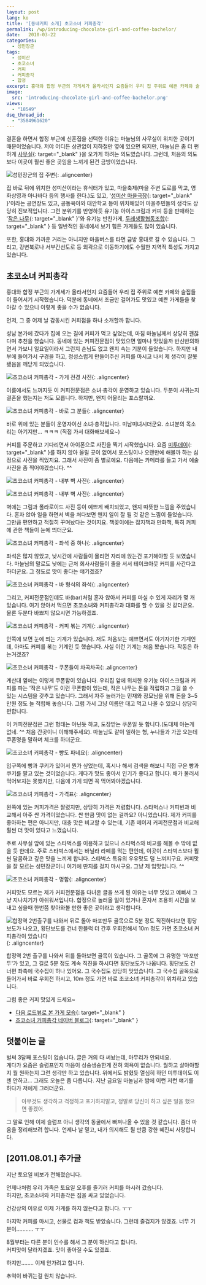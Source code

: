 ```yaml
---
layout: post
lang: ko
title: '[동네커피 소개] 초코소녀 커피총각'
permalink: /wp/introducing-chocolate-girl-and-coffee-bachelor/
date:   2010-03-22
categories:
  - 성민장군
tags:
  - 성미산
  - 초코소녀
  - 커피
  - 커피총각
  - 합정
excerpt: 홍대와 합정 부근의 가게세가 올라서인지 요즘들어 우리 집 주위로 예쁜 카페와 술집들이 들어서기 시작했습니다. 덕분에 동네에서 조금만 걸어가도 맛있고 예쁜 가게들을 찾아갈 수 있으니 이렇게 좋을 수가 없습니다. 먼저, 그 중 어제 날 감동시킨 커피점을 하나 소개할까 합니다. 성남 본가에 갔다가 집에 오는 길에 커피가 먹고 싶었는데, 마침 마눌님께서 상당히 괜찮다며 추천을 했습니다. 동네에 있는 커피전문점이 맛있으면 얼마나 맛있을까 반신반의하면서 가보니 일요일이라서 그런지 손님도 없고 왠지 속는 기분이 들었습니다. 하지만 내부에 들어가서 구경을 하고, 정성스럽게 만들어주신 커피를 마시고 나서 제 생각이 잘못됐음을 깨닫게 되었습니다. 이름에서도 느껴지듯 이 커피전문점은 소녀·총각이 운영하고 있습니다. 두분이 사귀는지 결혼을 했는지는 저도 모릅니다. [...]
image:
  src: 'introducing-chocolate-girl-and-coffee-bachelor.png'
views:
  - "18549"
dsq_thread_id:
  - "3584961620"
---
```


결혼을 하면서 합정 부근에 신혼집을 선택한 이유는 마눌님의 사무실이 위치한 곳이기 때문이었습니다. 저야 어디든 상관없이 지하철만 옆에 있으면 되지만, 마눌님은 좀 더 펀하게 [사무실](//www.uni-nara.com/){: target="_blank" }을 오가게 하려는 의도였습니다. 그런데, 처음의 의도보다 이곳이 훨씬 좋은 곳임을 느끼게 된건 금방이었습니다.

![성민장군의 집 주변](/assets/img/2010/20100321_coffee_14.jpg){: .aligncenter}

집 바로 뒤에 위치한 성미산이라는 휴식터가 있고, 마을축제(마을 주변 도로를 막고, 영화상영과 아나바다 등의 행사를 한다.)도 있고, '[성미산 마을극장](//cafe.naver.com/sungmisantheater){: target="_blank" }'이라는 공연장도 있고, 공동육아와 대안학교 등이 위치해있어 마을주민들의 생각도 상당히 진보적입니다. 그런 분위기를 반영하듯 유기농 아이스크림과 커피 등을 판매하는 '[작은 나무](//local.daum.net/map/index.jsp?wx=480270&wy=1127515&level=2&panoid=4135552&zoom=0&pan=341.4799289389079&tilt=7.827535026795633&poi=false&map_type=TYPE_SKYVIEW&map_hybrid=true&map_attribute=ROADVIEW&screenMode=normal){: target="_blank" }'와 유기능 반찬가게, [두레생활협동조합](//local.daum.net/map/index.jsp?wx=480376&wy=1127541&level=2&panoid=4135565&zoom=0&pan=341.4799289389079&tilt=7.827535026795633&poi=false&map_type=TYPE_SKYVIEW&map_hybrid=true&map_attribute=ROADVIEW&screenMode=normal){: target="_blank" } 등 일반적인 동네에서 보기 힘든 가게들도 많이 있습니다.

또한, 홍대와 가까운 거리는 아니지만 마을버스를 타면 금방 홍대로 갈 수 있습니다. 그리고, 강변북로나 서부간선도로 등 외곽으로 이동하기에도 수월한 지역적 특성도 가지고 있습니다.

## 초코소녀 커피총각

홍대와 합정 부근의 가게세가 올라서인지 요즘들어 우리 집 주위로 예쁜 카페와 술집들이 들어서기 시작했습니다. 덕분에 동네에서 조금만 걸어가도 맛있고 예쁜 가게들을 찾아갈 수 있으니 이렇게 좋을 수가 없습니다.
  
먼저, 그 중 어제 날 감동시킨 커피점을 하나 소개할까 합니다.

성남 본가에 갔다가 집에 오는 길에 커피가 먹고 싶었는데, 마침 마눌님께서 상당히 괜찮다며 추천을 했습니다. 동네에 있는 커피전문점이 맛있으면 얼마나 맛있을까 반신반의하면서 가보니 일요일이라서 그런지 손님도 없고 왠지 속는 기분이 들었습니다. 하지만 내부에 들어가서 구경을 하고, 정성스럽게 만들어주신 커피를 마시고 나서 제 생각이 잘못됐음을 깨닫게 되었습니다.
  
![초코소녀 커피총각 - 가게 전경 사진](/assets/img/2010/20100321_coffee_1.jpg){: .aligncenter}
  
이름에서도 느껴지듯 이 커피전문점은 소녀·총각이 운영하고 있습니다. 두분이 사귀는지 결혼을 했는지는 저도 모릅니다. 하지만, 왠지 어울리는 포스랄까요.

![초코소녀 커피총각 - 바로 그 분들](/assets/img/2010/20100321_coffee_5.jpg){: .aligncenter}
  
바로 위에 있는 분들이 운영자이신 소녀·총각입니다. 미남미녀시더군요. 소녀분의 목소리는 아기지만... ㅋㅋㅋ (직접 가서 대화해보세요~)

커피를 주문하고 기다리면서 아이폰으로 사진을 찍기 시작했습니다. 요즘 [미투데이](//me2day.net/jangkunblog/){: target="_blank" }를 하지 않아 올릴 곳이 없어서 포스팅이나 오랜만에 해볼까 하는 심정으로 사진을 찍었지요. 그래서 사진이 좀 별로에요. 다음에는 카메라를 들고 가서 예술사진을 좀 찍어야겠습니다. ^^

![초코소녀 커피총각 - 내부 벽 사진](/assets/img/2010/20100321_coffee_11.jpg){: .aligncenter}  

![초코소녀 커피총각 - 내부 벽 사진](/assets/img/2010/20100321_coffee_13.jpg){: .aligncenter}
  
벽에는 그림과 폴라로이드 사진 등이 예쁘게 배치되었고, 왠지 따뜻한 느낌을 주었습니다. 혼자 앉아 일을 하면서 벽을 쳐다보면 왠지 일이 잘 될 것 같은 느낌이 들었습니다. 그만큼 편안하고 적절히 꾸며놨다는 것이지요. 책꽂이에는 잡지책과 만화책, 특히 커피에 관한 책들이 눈에 띄더군요.

![초코소녀 커피총각 - 좌석 중 하나](/assets/img/2010/20100321_coffee_10.jpg){: .aligncenter}
  
좌석은 많지 않았고, 낮시간에 사람들이 몰리면 자리에 앉는건 포기해야할 듯 보였습니다. 마눌님의 말로도 낮에는 근처 회사사람들이 줄을 서서 테이크아웃 커피를 사간다고 하더군요. 그 정도로 맛이 좋다는 얘기겠죠?

![초코소녀 커피총각 - 바 형식의 좌석](/assets/img/2010/20100321_coffee_4.jpg){: .aligncenter}
  
그리고, 커피전문점인데도 바(bar)처럼 혼자 앉아서 커피를 마실 수 있게 자리가 몇 개 있습니다. 여기 앉아서 먹으면 초코소녀와 커피총각과 대화를 할 수 있을 것 같더군요. 물론 두분다 바쁘지 않으시면 가능하겠죠.

![초코소녀 커피총각 - 커피 볶는 기계](/assets/img/2010/20100321_coffee_6.jpg){: .aligncenter}
  
안쪽에 보면 눈에 띄는 기계가 있습니다. 저도 처음보는 예쁘면서도 아기자기한 기계인데, 아마도 커피를 볶는 기계인 듯 했습니다. 사실 이런 기계는 처음 봤습니다. 작동은 하는거겠죠?

![초코소녀 커피총각 - 쿠폰들이 차곡차곡](/assets/img/2010/20100321_coffee_7.jpg){: .aligncenter}
  
계산대 옆에는 이렇게 쿠폰함이 있습니다. 우리집 앞에 위치한 유기농 아이스크림과 커피를 파는 '작은 나무'도 이런 쿠폰함이 있는데, 작은 나무는 돈을 적립하고 그걸 쓸 수 있는 시스템을 갖추고 있습니다. 그래서 자주 놀러가는 민재와 장모님을 위해 돈을 3~5만원 정도 늘 적립해 놓습니다. 그럼 가서 그냥 이름만 대고 먹고 나올 수 있으니 상당히 편합니다.

이 커피전문점은 그런 형태는 아닌듯 하고, 도장받는 쿠폰일 듯 합니다.(도대체 아는게 없네. ^^ 처음 간곳이니 이해해주세요). 마눌님도 같이 일하는 형, 누나들과 가끔 오는데 쿠폰명을 말하며 체크를 하더군요.

![초코소녀 커피총각 - 빵도 파네요](/assets/img/2010/20100321_coffee_2.jpg){: .aligncenter}
  
입구쪽에 빵과 쿠키가 있어서 뭔가 싶었는데, 혹시나 해서 검색을 해보니 직접 구운 빵과 쿠키를 팔고 있는 것이었습니다. 게다가 맛도 좋아서 인기가 좋다고 합니다. 배가 불러서 먹어보지는 못했지만, 다음에 가게 되면 꼭 먹어봐야겠습니다.

![초코소녀 커피총각 - 가격표](/assets/img/2010/20100321_coffee_9.jpg){: .aligncenter}
  
왼쪽에 있는 커피가격은 짤렸지만, 상당히 가격은 저렴합니다. 스타벅스나 커피빈과 비교해서 아주 싼 가격이었습니다. 싼 만큼 맛이 없는 걸까요? 아니었습니다. 제가 커피를 좋아하는 편은 아니지만, 대충 맛은 비교할 수 있는데, 기존 메이저 커피전문점과 비교해 훨씬 더 맛이 있다고 느꼈습니다.

주로 사무실 앞에 있는 스타벅스를 이용하고 있으니 스타벅스와 비교를 해볼 수 밖에 없을 듯 한데요. 주로 스타벅스에서는 바닐라 라떼를 먹는 편인데, 이곳이 스타벅스보다 훨씬 달콤하고 깊은 맛을 느끼게 합니다. 스타벅스 특유의 우유맛도 덜 느껴지구요. 커피맛을 잘 모르는 성민장군이니 여기에 딴지를 걸지 마시구요. 그냥 제 입맛입니다. ^^

![초코소녀 커피총각 - 명함](/assets/img/2010/20100321_coffee_3.jpg){: .aligncenter}
  
커피맛도 모르는 제가 커피전문점을 다녀온 글을 쓰게 된 이유는 너무 맛있고 예뻐서 그냥 지나치기가 아쉬워서입니다. 합정으로 놀러올 일이 있거나 혼자서 조용히 시간을 보내고 싶을때 한번쯤 찾아와볼 만한 좋은 곳이라고 생각합니다.

![합정역 2번출구를 나와서 뒤로 돌아 마포만두 골목으로 5분 정도 직진하다보면 횡당보도가 나오고, 횡단보도를 건너 한블럭 더 간후 우회전해서 10m 정도 가면 초코소녀 커피총각이 있습니다](/assets/img/2010/20100321_coffee_15.jpg){: .aligncenter}
  
합정역 2번 출구를 나와서 뒤를 돌아보면 골목이 있습니다. 그 골목에 그 유명한 '마포만두'가 있고, 그 길로 5분 정도 계속 직진을 하시다면 횡단보도가 나옵니다. 횡단보도 건너편 좌측에 국수집이 하나 있어요. 그 국수집도 상당히 맛있습니다. 그 국수집 골목으로 들어가서 바로 우회전 하시고, 10m 정도 가면 바로 초코소녀 커피총각이 위치하고 있습니다.

그럼 좋은 커피 맛있게 드세요~

  * [다음 로드뷰로 본 가게 모습](//local.daum.net/map/index.jsp?wx=480922&wy=1126568&level=1&panoid=4137985&zoom=0&pan=349.471900514471&tilt=10.026761414789405&poi=false&map_type=TYPE_SKYVIEW&map_hybrid=true&map_attribute=ROADVIEW&screenMode=normal){: target="_blank" }
  * [초코소녀 커피총각 네이버 블로그](//blog.naver.com/cafe_cgcm/){: target="_blank" }

## 덧붙이는 글

벌써 3달째 포스팅이 없습니다. 글은 거의 다 써놨는데, 마무리가 안되네요.  
게다가 요즘은 슬럼프인지 마음이 싱숭생숭한게 전혀 의욕이 없습니다. 뭘하고 살아야할지 뭘 원하는지 그런 생각만 하고 있습니다. 위에서도 밝혔듯 열심히 하던 미투데이도 이젠 안하고...
그래도 오늘은 좀 다릅니다. 지난 금요일 마눌님과 밤에 이런 저런 얘기를 하다가 저에게 그러더군요.

> 아무것도 생각하고 걱정하고 포기하지말고, 정말로 당신이 하고 싶은 일을 했으면 좋겠어.

그 말로 인해 이제 슬럼프 아니 생각의 동굴에서 빠져나올 수 있을 것 같습니다. 좀더 마음을 정리해보려 합니다. 언제나 날 믿고, 내가 의지해도 될 만큼 강한 혜진씨 사랑합니다.

## [2011.08.01.] 추가글

지난 토요일 비보가 전해졌습니다.
  
언제나처럼 우리 가족은 토요일 오후를 즐기러 커피를 마시러 갔습니다.  
하지만, 초코소녀와 커피총각은 짐을 싸고 있었습니다.
  
건강상의 이유로 이제 가게를 하지 않는다고 합니다. ㅜㅜ

마지막 커피를 마시고, 선물로 컵과 책도 받았습니다. 그런데 즐겁지가 않겠죠. 너무 기분이........... ㅜㅜ

8월부터는 다른 분이 인수를 해서 그 분이 하신다고 합니다.  
커피맛이 달라지겠죠. 맛이 좋아질 수도 있겠죠.

하지만........ 이제 안가려고 합니다.
  
추억이 바뀌는걸 원치 않습니다.